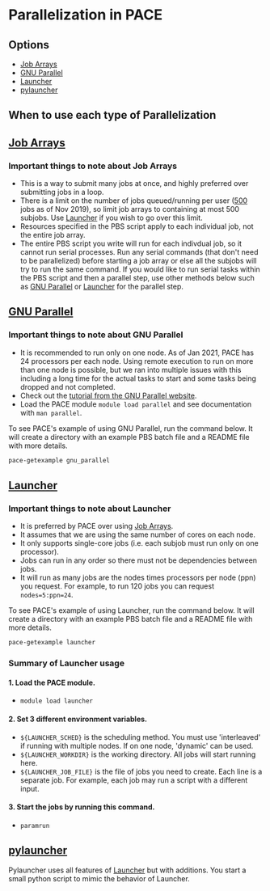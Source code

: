 # Parallelization in PACE

## Options
* [Job Arrays](#job-arrays)
* [GNU Parallel](#gnu-parallel)
* [Launcher](#launcher)
* [pylauncher](#pylauncher)

## When to use each type of Parallelization

## [Job Arrays](http://docs.pace.gatech.edu/software/arrayGuide/)

### Important things to note about Job Arrays
* This is a way to submit many jobs at once, and highly preferred over submitting jobs in a loop.
* There is a limit on the number of jobs queued/running per user ([500](https://blog.pace.gatech.edu/?p=6550) jobs as of Nov 2019), so limit job arrays to containing at most 500 subjobs. Use [Launcher](#launcher) if you wish to go over this limit.
* Resources specified in the PBS script apply to each individual job, not the entire job array.
* The entire PBS script you write will run for each indivdual job, so it cannot run serial processes. Run any serial commands (that don't need to be parallelized) before starting a job array or else all the subjobs will try to run the same command. If you would like to run serial tasks within the PBS script and then a parallel step, use other methods below such as [GNU Parallel](#gnu-parallel) or [Launcher](#launcher) for the parallel step.

## [GNU Parallel](http://docs.pace.gatech.edu/software/multiparallel/)

### Important things to note about GNU Parallel
* It is recommended to run only on one node. As of Jan 2021, PACE has 24 processors per each node. Using remote execution to run on more than one node is possible, but we ran into multiple issues with this including a long time for the actual tasks to start and some tasks being dropped and not completed.
* Check out the [tutorial from the GNU Parallel website](https://www.gnu.org/software/parallel/parallel_tutorial.html).
* Load the PACE module `module load parallel` and see documentation with `man parallel`.

To see PACE's example of using GNU Parallel, run the command below. 
It will create a directory with an example PBS batch file and a README file with more details.
```bash
pace-getexample gnu_parallel
```

## [Launcher](http://docs.pace.gatech.edu/software/launcher/)

### Important things to note about Launcher
* It is preferred by PACE over using [Job Arrays](#job-arrays).
* It assumes that we are using the same number of cores on each node.
* It only supports single-core jobs (i.e. each subjob must run only on one processor).
* Jobs can run in any order so there must not be dependencies between jobs.
* It will run as many jobs are the nodes times processors per node (ppn) you request. For example, to run 120 jobs you can request `nodes=5:ppn=24`.

To see PACE's example of using Launcher, run the command below. 
It will create a directory with an example PBS batch file and a README file with more details.
```bash
pace-getexample launcher
```

### Summary of Launcher usage

#### 1. Load the PACE module.
* `module load launcher`

#### 2. Set 3 different environment variables.
* `${LAUNCHER_SCHED}` is the scheduling method. You must use 'interleaved' if running with multiple nodes. If on one node, 'dynamic' can be used.
* `${LAUNCHER_WORKDIR}` is the working directory. All jobs will start running here.
* `${LAUNCHER_JOB_FILE}` is the file of jobs you need to create. Each line is a separate job. For example, each job may run a script with a different input.

#### 3. Start the jobs by running this command.
* `paramrun`

## [pylauncher](http://docs.pace.gatech.edu/software/pylauncher/)

Pylauncher uses all features of [Launcher](#launcher) but with additions. You start a small python script to mimic the behavior of Launcher.

